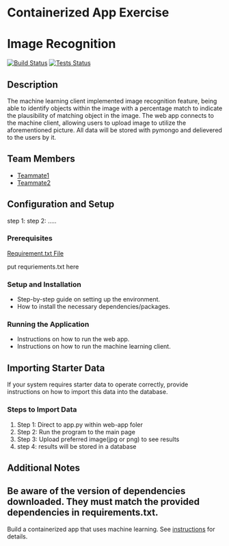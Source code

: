 # Containerized App Exercise
# Image Recognition

[![Build Status](https://img.shields.io/badge/build-passing-brightgreen.svg)](URL-to-build-status)
[![Tests Status](https://img.shields.io/badge/tests-passing-brightgreen.svg)](URL-to-tests-status)

## Description

The machine learning client implemented image recognition feature, being able to identify objects within the image with a percentage match to
indicate the plausibility of matching object in the image. The web app connects to the machine client, allowing users to upload image to utilize the aforementioned picture. All data will be stored with pymongo and delievered to the users by it. 

## Team Members

- [Teammate1](https://github.com/stevenkhl446)
- [Teammate2](https://github.com/wwxihan2)


## Configuration and Setup

step 1:
step 2:
.....
### Prerequisites
[Requirement.txt File](/4-containerized-app-exercise-team111/requirements.txt)

put requriements.txt here
### Setup and Installation

- Step-by-step guide on setting up the environment.
- How to install the necessary dependencies/packages.

### Running the Application

- Instructions on how to run the web app.
- Instructions on how to run the machine learning client.

## Importing Starter Data

If your system requires starter data to operate correctly, provide instructions on how to import this data into the database.

### Steps to Import Data

1. Step 1: Direct to app.py within web-app foler
2. Step 2: Run the program to the main page
3. Step 3: Upload preferred image(jpg or png) to see results
4. step 4: results will be stored in a database

## Additional Notes

Be aware of the version of dependencies downloaded. They must match the provided dependencies in requirements.txt.
---

Build a containerized app that uses machine learning. See [instructions](./instructions.md) for details.
